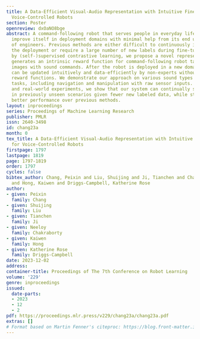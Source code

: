 ```yaml
---
title: A Data-Efficient Visual-Audio Representation with Intuitive Fine-tuning for
  Voice-Controlled Robots
section: Poster
openreview: dxOaNO8bge
abstract: A command-following robot that serves people in everyday life must continually
  improve itself in deployment domains with minimal help from its end users, instead
  of engineers. Previous methods are either difficult to continuously improve after
  the deployment or require a large number of new labels during fine-tuning. Motivated
  by (self-)supervised contrastive learning, we propose a novel representation that
  generates an intrinsic reward function for command-following robot tasks by associating
  images with sound commands. After the robot is deployed in a new domain, the representation
  can be updated intuitively and data-efficiently by non-experts without any hand-crafted
  reward functions. We demonstrate our approach on various sound types and robotic
  tasks, including navigation and manipulation with raw sensor inputs. In simulated
  and real-world experiments, we show that our system can continually self-improve
  in previously unseen scenarios given fewer new labeled data, while still achieving
  better performance over previous methods.
layout: inproceedings
series: Proceedings of Machine Learning Research
publisher: PMLR
issn: 2640-3498
id: chang23a
month: 0
tex_title: A Data-Efficient Visual-Audio Representation with Intuitive Fine-tuning
  for Voice-Controlled Robots
firstpage: 1797
lastpage: 1819
page: 1797-1819
order: 1797
cycles: false
bibtex_author: Chang, Peixin and Liu, Shuijing and Ji, Tianchen and Chakraborty, Neeloy
  and Hong, Kaiwen and Driggs-Campbell, Katherine Rose
author:
- given: Peixin
  family: Chang
- given: Shuijing
  family: Liu
- given: Tianchen
  family: Ji
- given: Neeloy
  family: Chakraborty
- given: Kaiwen
  family: Hong
- given: Katherine Rose
  family: Driggs-Campbell
date: 2023-12-02
address:
container-title: Proceedings of The 7th Conference on Robot Learning
volume: '229'
genre: inproceedings
issued:
  date-parts:
  - 2023
  - 12
  - 2
pdf: https://proceedings.mlr.press/v229/chang23a/chang23a.pdf
extras: []
# Format based on Martin Fenner's citeproc: https://blog.front-matter.io/posts/citeproc-yaml-for-bibliographies/
---
```

